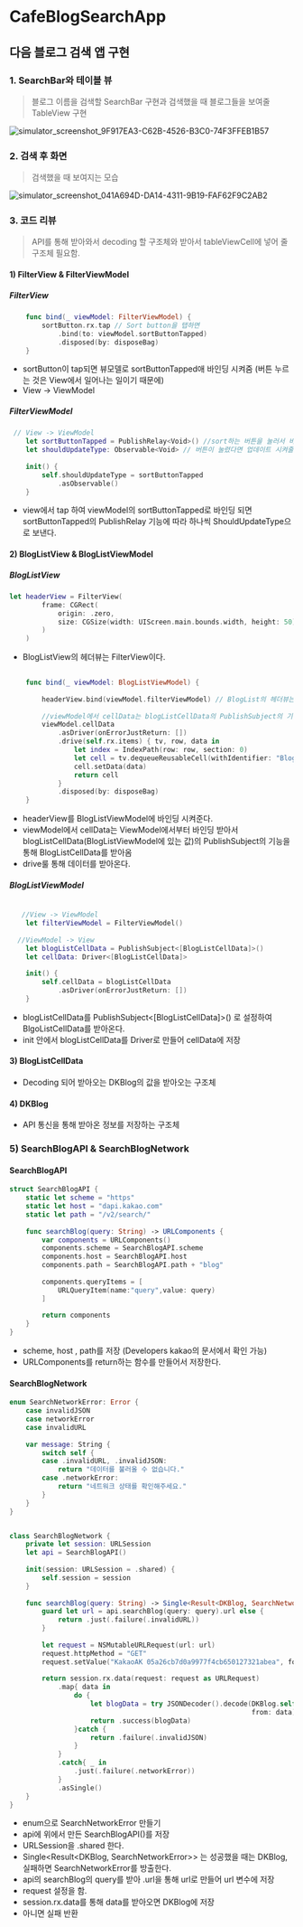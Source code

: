 # CafeBlogSearchApp

## 다음 블로그 검색 앱 구현


### 1. SearchBar와 테이블 뷰 
> 블로그 이름을 검색할 SearchBar 구현과 검색했을 때 블로그들을 보여줄 TableView 구현


![simulator_screenshot_9F917EA3-C62B-4526-B3C0-74F3FFEB1B57](https://user-images.githubusercontent.com/61230321/148673000-deb0fd19-8e10-44f3-8636-fe454ddc2435.png)


### 2. 검색 후 화면
> 검색했을 때 보여지는 모습


![simulator_screenshot_041A694D-DA14-4311-9B19-FAF62F9C2AB2](https://user-images.githubusercontent.com/61230321/148673252-352eb845-fe39-4dc2-ae58-57cf6962a112.png)



### 3. 코드 리뷰
> API를 통해 받아와서 decoding 할 구조체와 받아서 tableViewCell에 넣어 줄 구조체 필요함.

#### 1) FilterView & FilterViewModel

##### FilterView
```swift
    func bind(_ viewModel: FilterViewModel) {
        sortButton.rx.tap // Sort button을 탭하면
            .bind(to: viewModel.sortButtonTapped) 
            .disposed(by: disposeBag)
    }
```
- sortButton이 tap되면 뷰모델로 sortButtonTapped애 바인딩 시켜줌 (버튼 누르는 것은 View에서 일어나는 일이기 때문에)
- View -> ViewModel
##### FilterViewModel
```swift
 // View -> ViewModel
    let sortButtonTapped = PublishRelay<Void>() //sort하는 버튼을 눌러서 바인딩 되어 넘어옴
    let shouldUpdateType: Observable<Void> // 버튼이 눌렸다면 업데이트 시켜줄 Observable
    
    init() {
        self.shouldUpdateType = sortButtonTapped
            .asObservable()
    }
```
 - view에서 tap 하여 viewModel의 sortButtonTapped로 바인딩 되면 sortButtonTapped의 PublishRelay 기능에 따라 하나씩 ShouldUpdateType으로 보낸다.


#### 2) BlogListView & BlogListViewModel

##### BlogListView

```swift
let headerView = FilterView(
        frame: CGRect(
            origin: .zero,
            size: CGSize(width: UIScreen.main.bounds.width, height: 50)
        )
    )
```
- BlogListView의 헤더뷰는 FilterView이다.

```swift
 
    func bind(_ viewModel: BlogListViewModel) {
        
        headerView.bind(viewModel.filterViewModel) // BlogList의 헤더뷰는 filterView의 filterViewModel에 바인드
        
        //viewModel에서 cellData는 blogListCellData의 PublishSubject의 기능을 통해 BlogListCellData를 하나씩 받아옴
        viewModel.cellData
            .asDriver(onErrorJustReturn: [])
            .drive(self.rx.items) { tv, row, data in
                let index = IndexPath(row: row, section: 0)
                let cell = tv.dequeueReusableCell(withIdentifier: "BlogListCell", for: index) as! BlogListCell
                cell.setData(data)
                return cell
            }
            .disposed(by: disposeBag)
    }
```
- headerView를 BlogListViewModel에 바인딩 시켜준다.
- viewModel에서 cellData는 ViewModel에서부터 바인딩 받아서 blogListCellData(BlogListViewModel에 있는 값)의 PublishSubject의 기능을 통해 BlogListCellData를 받아옴
- drive룰 통해 데이터를 받아온다.

##### BlogListViewModel

```swift

   //View -> ViewModel
    let filterViewModel = FilterViewModel()
    
  //ViewModel -> View
    let blogListCellData = PublishSubject<[BlogListCellData]>()
    let cellData: Driver<[BlogListCellData]>
    
    init() {
        self.cellData = blogListCellData
            .asDriver(onErrorJustReturn: [])
    }
```
- blogListCellData를 PublishSubject<[BlogListCellData]>() 로 설정하여 BlgoListCellData를 받아온다.
- init 안에서 blogListCellData를 Driver로 만들어 cellData에 저장



#### 3) BlogListCellData
- Decoding 되어 받아오는 DKBlog의 값을 받아오는 구조체


#### 4) DKBlog
- API 통신을 통해 받아온 정보를 저장하는 구조체

### 5) SearchBlogAPI & SearchBlogNetwork

#### SearchBlogAPI  

``` Swift
struct SearchBlogAPI {
    static let scheme = "https"
    static let host = "dapi.kakao.com"
    static let path = "/v2/search/"
    
    func searchBlog(query: String) -> URLComponents {
        var components = URLComponents()
        components.scheme = SearchBlogAPI.scheme
        components.host = SearchBlogAPI.host
        components.path = SearchBlogAPI.path + "blog"
        
        components.queryItems = [
            URLQueryItem(name:"query",value: query)
        ]
        
        return components
    }
}
```
- scheme, host , path를 저장 (Developers kakao의 문서에서 확인 가능)
- URLComponents를 return하는 함수를 만들어서 저장한다.

#### SearchBlogNetwork

``` swift
enum SearchNetworkError: Error {
    case invalidJSON
    case networkError
    case invalidURL
    
    var message: String {
        switch self {
        case .invalidURL, .invalidJSON:
            return "데이터를 불러올 수 없습니다."
        case .networkError:
            return "네트워크 상태를 확인해주세요."
        }
    }
}


class SearchBlogNetwork {
    private let session: URLSession
    let api = SearchBlogAPI()
    
    init(session: URLSession = .shared) {
        self.session = session
    }
    
    func searchBlog(query: String) -> Single<Result<DKBlog, SearchNetworkError>> {
        guard let url = api.searchBlog(query: query).url else {
            return .just(.failure(.invalidURL))
        }
        
        let request = NSMutableURLRequest(url: url)
        request.httpMethod = "GET"
        request.setValue("KakaoAK 05a26cb7d0a9977f4cb650127321abea", forHTTPHeaderField: "Authorization")
        
        return session.rx.data(request: request as URLRequest)
            .map{ data in
                do {
                    let blogData = try JSONDecoder().decode(DKBlog.self,
                                                            from: data)
                    return .success(blogData)
                }catch {
                    return .failure(.invalidJSON)
                }
            }
            .catch{ _ in
                .just(.failure(.networkError))
            }
            .asSingle()
    }
}
```

- enum으로 SearchNetworkError 만들기
- api에 위에서 만든 SearchBlogAPI()를 저장
- URLSession을 .shared 한다.
- Single<Result<DKBlog, SearchNetworkError>> 는 성공했을 때는 DKBlog, 실패하면 SearchNetworkError를 방출한다.
- api의 searchBlog의 query를 받아 .url을 통해 url로 만들어 url 변수에 저장
- request 설정을 함.
- session.rx.data를 통해 data를 받아오면 DKBlog에 저장
- 아니면 실패 반환


